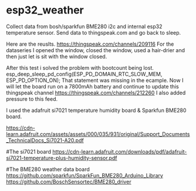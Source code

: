 # esp32_weather
Collect data from bosh/sparkfun BME280 i2c and internal esp32 temperature sensor. Send data to thingspeak.com and go back to sleep.

Here are the reuslts.
https://thingspeak.com/channels/209116
For the dataseries I opened the window, closed the window, used a hair-drier and then just let is sit with the window closed.

After this test i solved the problem with bootcount being lost.
    esp_deep_sleep_pd_config(ESP_PD_DOMAIN_RTC_SLOW_MEM, ESP_PD_OPTION_ON);
That statement was missing in the ecample. Now I will let the board run on a 7800mAh battery and continue 
to update this thingspeak channel https://thingspeak.com/channels/212260
I also added pressure to this feed.

I used the adafruit si7021 temperature humidity board & Sparkfun BME280 board.

https://cdn-learn.adafruit.com/assets/assets/000/035/931/original/Support_Documents_TechnicalDocs_Si7021-A20.pdf

#The si7021 board
https://cdn-learn.adafruit.com/downloads/pdf/adafruit-si7021-temperature-plus-humidity-sensor.pdf


#The BME280 weather data board
https://github.com/sparkfun/SparkFun_BME280_Arduino_Library
https://github.com/BoschSensortec/BME280_driver
